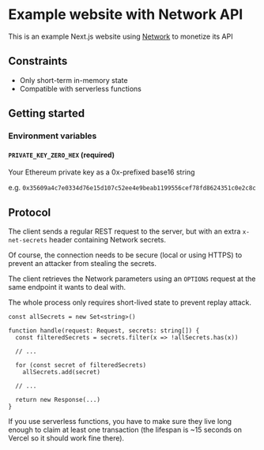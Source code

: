 # Example website with Network API

This is an example Next.js website using [Network](https://github.com/stars/hazae41/lists/network) to monetize its API

## Constraints

- Only short-term in-memory state
- Compatible with serverless functions

## Getting started

### Environment variables

#### `PRIVATE_KEY_ZERO_HEX` (required)

Your Ethereum private key as a 0x-prefixed base16 string

e.g. `0x35609a4c7e0334d76e15d107c52ee4e9beab1199556cef78fd8624351c0e2c8c`

## Protocol

The client sends a regular REST request to the server, but with an extra `x-net-secrets` header containing Network secrets.

Of course, the connection needs to be secure (local or using HTTPS) to prevent an attacker from stealing the secrets.

The client retrieves the Network parameters using an `OPTIONS` request at the same endpoint it wants to deal with.

The whole process only requires short-lived state to prevent replay attack.

```tsx
const allSecrets = new Set<string>()

function handle(request: Request, secrets: string[]) {
  const filteredSecrets = secrets.filter(x => !allSecrets.has(x))

  // ...

  for (const secret of filteredSecrets)
    allSecrets.add(secret)

  // ...

  return new Response(...)
}
```

If you use serverless functions, you have to make sure they live long enough to claim at least one transaction (the lifespan is ~15 seconds on Vercel so it should work fine there).
